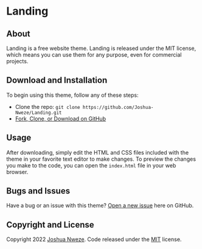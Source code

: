 # Landing

## About

Landing is a free website theme. Landing is released under the MIT license, which means you can use them for any purpose, even for commercial projects.

## Download and Installation

To begin using this theme, follow any of these steps:
* Clone the repo: `git clone https://github.com/Joshua-Nweze/Landing.git`
* [Fork, Clone, or Download on GitHub](https://github.com/Joshua-Nweze/Landing)

## Usage

After downloading, simply edit the HTML and CSS files included with the theme in your favorite text editor to make changes. To preview the changes you make to the code, you can open the `index.html` file in your web browser.

## Bugs and Issues

Have a bug or an issue with this theme? [Open a new issue](https://github.com/Joshua-Nweze/Landing) here on GitHub.

## Copyright and License

Copyright 2022 [Joshua Nweze](https://github.com/Joshua-Nweze). Code released under the [MIT](https://github.com/Joshua-Nweze/Landing/blob/main/LICENSE) license.